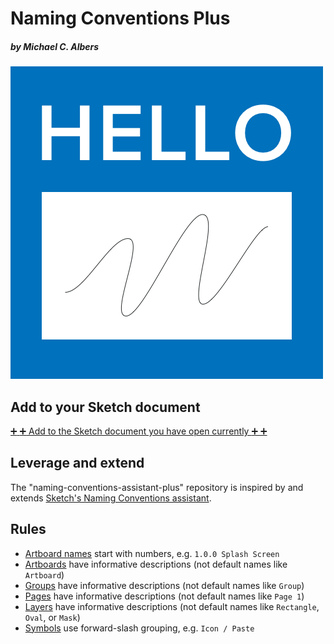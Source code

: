 # Naming Conventions Plus

##### by Michael C. Albers

![Naming Convensions Plus icon](./.github/images/NamingConvensionsPlus.png)

## Add to your Sketch document

[:heavy_plus_sign: :heavy_plus_sign: Add to the Sketch document you have open currently :heavy_plus_sign: :heavy_plus_sign:](sketch://add-assistant?url=https://registry.npmjs.org/naming-conventions-assistant-plus/-/naming-conventions-assistant-plus-1.2.4.tgz)

## Leverage and extend

The "naming-conventions-assistant-plus" repository is inspired by and extends
[Sketch's Naming Conventions assistant](https://github.com/sketch-hq/sketch-assistants/tree/main/assistants/naming-conventions).

## Rules

- [Artboard names](https://github.com/sketch-hq/sketch-assistants/tree/main/assistants/core/src/rules/name-pattern-artboards)
  start with numbers, e.g. `1.0.0 Splash Screen`
- [Artboards](https://github.com/sketch-hq/sketch-assistants/tree/main/assistants/core/src/rules/name-pattern-artboards)
  have informative descriptions (not default names like `Artboard`)
- [Groups](https://github.com/sketch-hq/sketch-assistants/tree/main/assistants/core/src/rules/name-pattern-groups)
  have informative descriptions (not default names like `Group`)
- [Pages](https://github.com/sketch-hq/sketch-assistants/tree/main/assistants/core/src/rules/name-pattern-pages)
  have informative descriptions (not default names like `Page 1`)
- [Layers](https://github.com/sketch-hq/sketch-assistants/tree/main/assistants/core/src/rules/name-pattern-shapes)
  have informative descriptions (not default names like `Rectangle`, `Oval`, or `Mask`)
- [Symbols](https://github.com/sketch-hq/sketch-assistants/tree/main/assistants/core/src/rules/name-pattern-symbols)
  use forward-slash grouping, e.g. `Icon / Paste`
